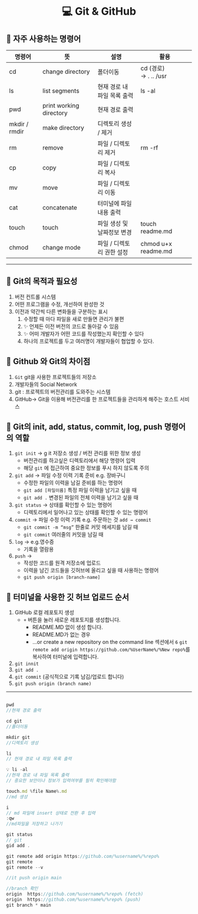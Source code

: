 # <p align="center"> 💻 Git & GitHub

## 📌 자주 사용하는 명령어

| 명령어        | 뜻                      | 설명                        | 활용                  |
| ------------- | ----------------------- | --------------------------- | --------------------- |
| cd            | change directory        | 폴더이동                    | cd (경로) → . .. /usr |
| ls            | list segments           | 현재 경로 내 파일 목록 출력 | ls -al                |
| pwd           | print working directory | 현재 경로 출력              |                       |
| mkdir / rmdir | make directory          | 디렉토리 생성 / 제거        |                       |
| rm            | remove                  | 파일 / 디렉토리 제거        | rm -rf                |
| cp            | copy                    | 파일 / 디렉토리 복사        |                       |
| mv            | move                    | 파일 / 디렉토리 이동        |                       |
| cat           | concatenate             | 터미널에 파일 내용 출력     |                       |
| touch         | touch                   | 파일 생성 및 날짜정보 변경  | touch readme.md       |
| chmod         | change mode             | 파일 / 디렉토리 권한 설정   | chmod u+x readme.md   |

<hr>

## 📌 Git의 목적과 필요성

1.  버전 컨트롤 시스템
2.  어떤 프로그램을 수정, 개선하여 완성한 것
3.  이전과 약간씩 다른 변화들을 구분하는 표시
    1. 수정할 때 마다 파일을 새로 만들면 관리가 불편
    2. ✨ 언제든 이전 버전의 코드로 돌아갈 수 있음
    3. ✨ 어떠 개발자가 어떤 코드를 작성했는지 확인할 수 있다
    4. 하나의 프로젝트를 두고 여러명이 개발자들이 협업할 수 있다.

## 📌 Github 와 Git의 차이점

1.  `Git` git을 사용한 프로젝트들의 저장소
2.  개발자들의 Social Network
3.  git : 프로젝트의 버전관리를 도와주는 시스템
4.  GitHub→ Git을 이용해 버전관리를 한 프로젝트들을 관리하게 해주는 호스트 서비스

## 📌 Git의 init, add, status, commit, log, push 명령어의 역할

1.  `git init` → g it 저장소 생성 / 버전 관리를 위한 정보 생성
    - 버전관리를 하고싶은 디렉토리에서 해당 명령어 입력
    - 해당 `git` 에 접근하여 중요한 정보를 푸시 하지 않도록 주의
2.  `git add` → 파일 수정 이력 기록 준비 e.g. 장바구니
    - 수정한 파일의 이력을 남길 준비를 하는 명령어
    - `git add [파일이름]` 특정 파일 이력을 남기고 싶을 때
    - `git add .` 변경된 파일의 전체 이력을 남기고 싶을 때
3.  `git status` → 상태를 확인할 수 있는 명령어
    - 디렉토리에서 일어나고 있는 상태를 확인할 수 있는 명령어
4.  `commit` → 파일 수정 이력 기록 e.g. 주문하는 것 `add → commit`
    - `git commit -m “msg”` 한줄로 커밋 메세지를 남길 때
    - `git commit` 여러줄의 커밋을 남길 때
5.  `log` → e.g.영수증
    - 기록을 열람용
6.  `push` →
    - 작성한 코드를 원격 저장소에 업로드
    - 이력을 남긴 코드들을 깃허브에 올리고 싶을 때 사용하는 명령어
    - `git push origin [branch-name]`

## 🔢 터미널을 사용한 깃 허브 업로드 순서

1.  GitHub 로컬 레포토지 생성
    - `+` 버튼을 눌러 새로운 레포토지를 생성합니다.
      - README.MD 없이 생성 합니다.
      - README.MD가 없는 경우
      - …or create a new repository on the command line 섹션에서 `6` `git remote add origin https://github.com/%UserName%/%New repo%`를 복사하여 터미널에 입력합니다.
1.  `git innit`
1.  `git add .`
1.  `git commit` (공식적으로 기록 남김/업로드 합니다)
1.  `git push origin (branch name)`

<hr>

```javascript

pwd
//현재 경로 출력

cd git
//폴더이동

mkdir git
//디렉토리 생성

li
// 현재 경로 내 파일 목록 출력

💡 li -al
//현재 경로 내 파일 목록 출력
// 중요한 보안이나 정보가 입력여부를 필히 확인해야함

touch.md %file Name%.md
//md 생성

i
// md 파일에 insert 상태로 전환 후 입력
:qw
//md파일을 저장하고 나가기

git status
// git
gid add .

git remote add origin https://github.com/%username%/%repo%
git remote
git remote --v

//it push origin main

//branch 확인
origin	https://github.com/%username%/%repo% (fetch)
origin	https://github.com/%username%/%repo% (push)
git branch * main


```

